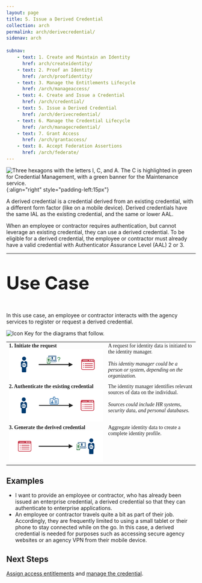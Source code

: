 ```yaml
---
layout: page
title: 5. Issue a Derived Credential
collection: arch
permalink: arch/derivecredential/
sidenav: arch

subnav:
    - text: 1. Create and Maintain an Identity
      href: arch/createidentity/
    - text: 2. Proof an Identity
      href: /arch/proofidentity/
    - text: 3. Manage the Entitlements Lifecycle
      href: /arch/manageaccess/
    - text: 4. Create and Issue a Credential
      href: /arch/credential/
    - text: 5. Issue a Derived Credential
      href: /arch/derivecredential/
    - text: 6. Manage the Credential Lifecycle
      href: /arch/managecredential/
    - text: 7. Grant Access
      href: /arch/grantaccess/
    - text: 8. Accept Federation Assertions
      href: /arch/federate/
---
```


![Three hexagons with the letters I, C, and A. The C is highlighted in green for Credential Management, with a green banner for the Maintenance service.]({{site.baseurl}}/assets/arch/usecases/Credential-Maintenance.png){:align="right" style="padding-left:15px"}

A derived credential is a credential derived from an existing credential, with a different form factor (like on a mobile device). Derived credentials have the same IAL as the existing credential, and the same or lower AAL.

When an employee or contractor requires authentication, but cannot leverage an existing credential, they can use a derived credential. To be eligible for a derived credential, the employee or contractor must already have a valid credential with Authenticator Assurance Level (AAL) 2 or 3.

---

<p style="font-size: 3rem; font-weight: 700;">Use Case</p>

In this use case, an employee or contractor interacts with the agency services to register or request a derived credential. 

![Icon Key for the diagrams that follow.]({{site.baseurl}}/assets/arch/usecases/5-IconKey.png)

<style>

td {
  font-family: "Cambria", "Georgia", "Times New Roman", "Times", serif;
  vertical-align:top;
}

</style>

<table>
  <tr>
    <td style="width:250px;border:0px;"><strong>1. Initiate the request</strong> <br> <img src="/assets/arch/usecases/5-1.png" width="250" alt="A diagram showing an employee or contractor initiating a derived credential request to an enterprise identity management system."></td>
    <td style="border:0px;">A request for identity data is initiated to the identity manager. <br><br><i> This identity manager could be a person or system, depending on the organization.</i></td>
  </tr>
  <tr>
    <td style="width:250px;border:0px;"><strong>2. Authenticate the existing credential</strong> <br> <img src="/assets/arch/usecases/5-2.png" width="250" alt="A diagram showing an employee or contractor authenticating an existing credential to an enterprise identity management system."></td>
    <td style="border:0px;">The identity manager identifies relevant sources of data on the individual. <br><br><i> Sources could include HR systems, security data, and personal databases.</i></td>
  </tr>
    <tr>
    <td style="width:250px;border:0px;"><strong>3. Generate the derived credential</strong> <br> <img src="/assets/arch/usecases/5-3.png" width="250" alt="A diagram showing an enterprise identity management system generating a derived credential for an employee or contracter."></td>
    <td style="border:0px;">Aggregate identity data to create a complete identity profile.</td>
  </tr>
</table>


## Examples

- I want to provide an employee or contractor, who has already been issued an enterprise credential, a derived credential so that they can authenticate to enterprise applications.
- An employee or contractor travels quite a bit as part of their job.  Accordingly, they are frequently limited to using a small tablet or their phone to stay connected while on the go. In this case, a derived credential is needed for purposes such as accessing secure agency websites or an agency VPN from their mobile device.

## Next Steps

[Assign access entitlements](../manageaccess) and [manage the credential](../managecredential).
